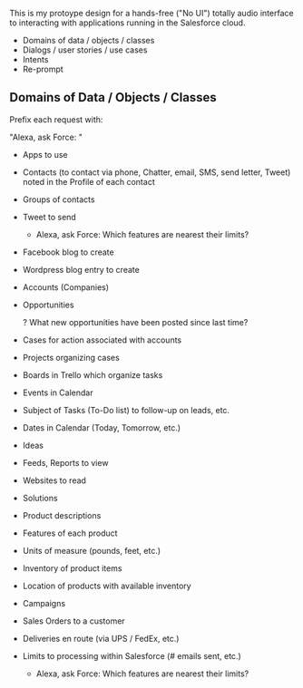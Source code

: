 This is my protoype design for a hands-free ("No UI") totally audio interface 
to interacting with applications running in the Salesforce cloud.

* Domains of data / objects / classes
* Dialogs / user stories / use cases
* Intents
* Re-prompt

## <a name="Domains"> Domains of Data / Objects / Classes</a>
Prefix each request with:

 "Alexa, ask Force: "

* Apps to use
* Contacts (to contact via phone, Chatter, email, SMS, send letter, Tweet) noted in the Profile of each contact
* Groups of contacts

* Tweet to send

  * Alexa, ask Force: Which features are nearest their limits?

* Facebook blog to create
* Wordpress blog entry to create

* Accounts (Companies)
* Opportunities

  ? What new opportunities have been posted since last time?

* Cases for action associated with accounts
* Projects organizing cases
* Boards in Trello which organize tasks
* Events in Calendar
* Subject of Tasks (To-Do list) to follow-up on leads, etc.
* Dates in Calendar (Today, Tomorrow, etc.)
* Ideas

* Feeds, Reports to view
* Websites to read

* Solutions
* Product descriptions
* Features of each product 
* Units of measure (pounds, feet, etc.)
* Inventory of product items
* Location of products with available inventory

* Campaigns
* Sales Orders to a customer
* Deliveries en route (via UPS / FedEx, etc.)

* Limits to processing within Salesforce (# emails sent, etc.)

  * Alexa, ask Force: Which features are nearest their limits?
